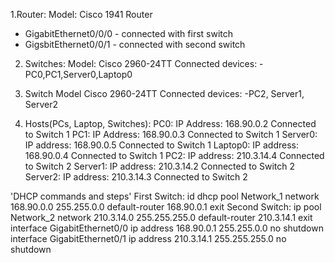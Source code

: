 1.Router:
Model: Cisco 1941 Router
- GigabitEthernet0/0/0 - connected with first switch
- GigsbitEthernet0/0/1 - connected with second switch

2. Switches:
Model: Cisco 2960-24TT
Connected devices:
-PC0,PC1,Server0,Laptop0
2. Switch
Model Cisco 2960-24TT
Connected devices:
-PC2, Server1, Server2

3. Hosts(PCs, Laptop, Switches):
PC0:
IP Address: 168.90.0.2
Connected to Switch 1
PC1: IP Address: 168.90.0.3
Connected to Switch 1
Server0:
IP address: 168.90.0.5
Connected to Switch 1
Laptop0:
IP address: 168.90.0.4
Connected to Switch 1
PC2:
IP address: 210.3.14.4
Connected to Switch 2
Server1:
IP address: 210.3.14.2
Connected to Switch 2
Server2:
IP address: 210.3.14.3
Connected to Switch 2

'DHCP commands and steps'
First Switch:
id dhcp pool Network_1
network 168.90.0.0 255.255.0.0
default-router 168.90.0.1
exit
Second Switch:
ip pool Network_2
network 210.3.14.0 255.255.255.0
default-router 210.3.14.1
exit
interface GigabitEthernet0/0
ip address 168.90.0.1 255.255.0.0
no shutdown
interface GigabitEthernet0/1
ip address 210.3.14.1 255.255.255.0
no shutdown

